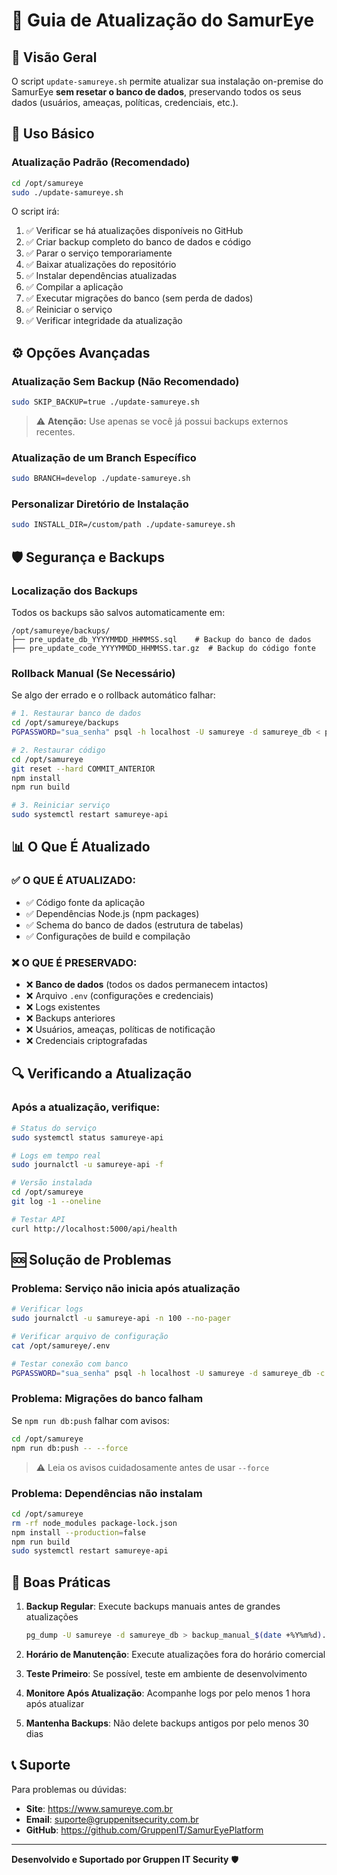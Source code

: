 # 📘 Guia de Atualização do SamurEye

## 🎯 Visão Geral

O script `update-samureye.sh` permite atualizar sua instalação on-premise do SamurEye **sem resetar o banco de dados**, preservando todos os seus dados (usuários, ameaças, políticas, credenciais, etc.).

## 🚀 Uso Básico

### Atualização Padrão (Recomendado)

```bash
cd /opt/samureye
sudo ./update-samureye.sh
```

O script irá:
1. ✅ Verificar se há atualizações disponíveis no GitHub
2. ✅ Criar backup completo do banco de dados e código
3. ✅ Parar o serviço temporariamente
4. ✅ Baixar atualizações do repositório
5. ✅ Instalar dependências atualizadas
6. ✅ Compilar a aplicação
7. ✅ Executar migrações do banco (sem perda de dados)
8. ✅ Reiniciar o serviço
9. ✅ Verificar integridade da atualização

## ⚙️ Opções Avançadas

### Atualização Sem Backup (Não Recomendado)

```bash
sudo SKIP_BACKUP=true ./update-samureye.sh
```

> ⚠️ **Atenção:** Use apenas se você já possui backups externos recentes.

### Atualização de um Branch Específico

```bash
sudo BRANCH=develop ./update-samureye.sh
```

### Personalizar Diretório de Instalação

```bash
sudo INSTALL_DIR=/custom/path ./update-samureye.sh
```

## 🛡️ Segurança e Backups

### Localização dos Backups

Todos os backups são salvos automaticamente em:

```
/opt/samureye/backups/
├── pre_update_db_YYYYMMDD_HHMMSS.sql    # Backup do banco de dados
├── pre_update_code_YYYYMMDD_HHMMSS.tar.gz  # Backup do código fonte
```

### Rollback Manual (Se Necessário)

Se algo der errado e o rollback automático falhar:

```bash
# 1. Restaurar banco de dados
cd /opt/samureye/backups
PGPASSWORD="sua_senha" psql -h localhost -U samureye -d samureye_db < pre_update_db_YYYYMMDD_HHMMSS.sql

# 2. Restaurar código
cd /opt/samureye
git reset --hard COMMIT_ANTERIOR
npm install
npm run build

# 3. Reiniciar serviço
sudo systemctl restart samureye-api
```

## 📊 O Que É Atualizado

### ✅ O QUE É ATUALIZADO:
- ✅ Código fonte da aplicação
- ✅ Dependências Node.js (npm packages)
- ✅ Schema do banco de dados (estrutura de tabelas)
- ✅ Configurações de build e compilação

### ❌ O QUE É PRESERVADO:
- ❌ **Banco de dados** (todos os dados permanecem intactos)
- ❌ Arquivo `.env` (configurações e credenciais)
- ❌ Logs existentes
- ❌ Backups anteriores
- ❌ Usuários, ameaças, políticas de notificação
- ❌ Credenciais criptografadas

## 🔍 Verificando a Atualização

### Após a atualização, verifique:

```bash
# Status do serviço
sudo systemctl status samureye-api

# Logs em tempo real
sudo journalctl -u samureye-api -f

# Versão instalada
cd /opt/samureye
git log -1 --oneline

# Testar API
curl http://localhost:5000/api/health
```

## 🆘 Solução de Problemas

### Problema: Serviço não inicia após atualização

```bash
# Verificar logs
sudo journalctl -u samureye-api -n 100 --no-pager

# Verificar arquivo de configuração
cat /opt/samureye/.env

# Testar conexão com banco
PGPASSWORD="sua_senha" psql -h localhost -U samureye -d samureye_db -c "SELECT 1;"
```

### Problema: Migrações do banco falham

Se `npm run db:push` falhar com avisos:

```bash
cd /opt/samureye
npm run db:push -- --force
```

> ⚠️ Leia os avisos cuidadosamente antes de usar `--force`

### Problema: Dependências não instalam

```bash
cd /opt/samureye
rm -rf node_modules package-lock.json
npm install --production=false
npm run build
sudo systemctl restart samureye-api
```

## 📅 Boas Práticas

1. **Backup Regular**: Execute backups manuais antes de grandes atualizações
   ```bash
   pg_dump -U samureye -d samureye_db > backup_manual_$(date +%Y%m%d).sql
   ```

2. **Horário de Manutenção**: Execute atualizações fora do horário comercial

3. **Teste Primeiro**: Se possível, teste em ambiente de desenvolvimento

4. **Monitore Após Atualização**: Acompanhe logs por pelo menos 1 hora após atualizar

5. **Mantenha Backups**: Não delete backups antigos por pelo menos 30 dias

## 📞 Suporte

Para problemas ou dúvidas:

- **Site**: https://www.samureye.com.br
- **Email**: suporte@gruppenitsecurity.com.br
- **GitHub**: https://github.com/GruppenIT/SamurEyePlatform

---

**Desenvolvido e Suportado por Gruppen IT Security** 🛡️

